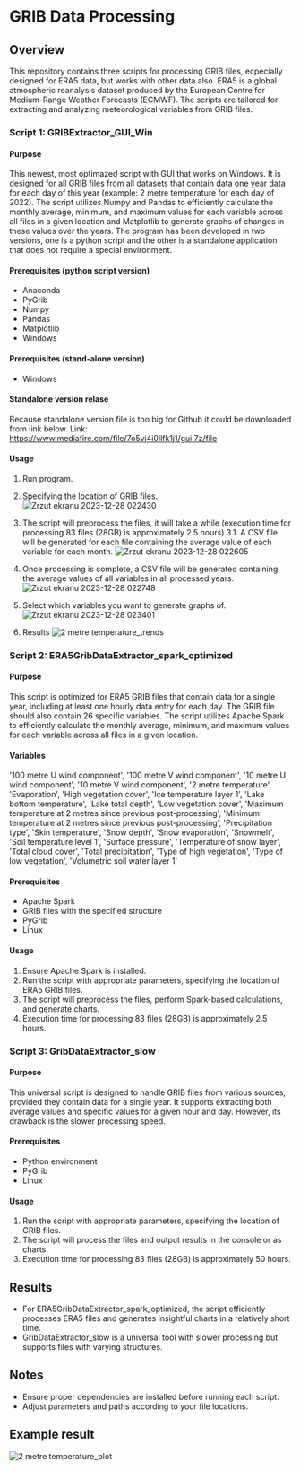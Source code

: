 # GRIB Data Processing

## Overview

This repository contains three scripts for processing GRIB files, ecpecially designed for ERA5 data, but works with other data also. ERA5 is a global atmospheric reanalysis dataset produced by the European Centre for Medium-Range Weather Forecasts (ECMWF). The scripts are tailored for extracting and analyzing meteorological variables from GRIB files.

### Script 1: GRIBExtractor_GUI_Win

#### Purpose

This newest, most optimazed script with GUI that works on Windows. It is designed for all GRIB files from all datasets that contain data one year data for each day of this year (example: 2 metre temperature for each day of 2022). The script utilizes Numpy and Pandas to efficiently calculate the monthly average, minimum, and maximum values for each variable across all files in a given location and Matplotlib to generate graphs of changes in these values over the years. The program has been developed in two versions, one is a python script and the other is a standalone application that does not require a special environment.

#### Prerequisites (python script version)

- Anaconda
- PyGrib
- Numpy
- Pandas
- Matplotlib
- Windows

#### Prerequisites (stand-alone version)

- Windows


#### Standalone version relase

Because standalone version file is too big for Github it could be downloaded from link below.
Link: https://www.mediafire.com/file/7o5vj4i0llfk1j1/gui.7z/file

#### Usage

1. Run program.
2. Specifying the location of GRIB files.
![Zrzut ekranu 2023-12-28 022430](https://github.com/mateuszsury/BigData_GribDataExtractor/assets/66475105/181a70d6-1da8-4c0e-a609-10fd512d471c)

3. The script will preprocess the files, it will take a while (execution time for processing 83 files (28GB) is approximately 2.5 hours)
  3.1. A CSV file will be generated for each file containing the average value of each variable for each month.
![Zrzut ekranu 2023-12-28 022605](https://github.com/mateuszsury/BigData_GribDataExtractor/assets/66475105/93910d27-ce85-461b-82a1-620371447711)

4. Once processing is complete, a CSV file will be generated containing the average values of all variables in all processed years.
![Zrzut ekranu 2023-12-28 022748](https://github.com/mateuszsury/BigData_GribDataExtractor/assets/66475105/1d6b6183-b0df-405b-aed8-6f190c2604ac)

5. Select which variables you want to generate graphs of.
![Zrzut ekranu 2023-12-28 023401](https://github.com/mateuszsury/BigData_GribDataExtractor/assets/66475105/09b8180e-8427-4b53-b292-22e5b0be610f)

6. Results
![2 metre temperature_trends](https://github.com/mateuszsury/BigData_GribDataExtractor/assets/66475105/7927d869-67a3-45f2-89fc-ae5a4c005891)



### Script 2: ERA5GribDataExtractor_spark_optimized

#### Purpose

This script is optimized for ERA5 GRIB files that contain data for a single year, including at least one hourly data entry for each day. The GRIB file should also contain 26 specific variables. The script utilizes Apache Spark to efficiently calculate the monthly average, minimum, and maximum values for each variable across all files in a given location.

#### Variables

'100 metre U wind component', '100 metre V wind component', '10 metre U wind component', '10 metre V wind component', '2 metre temperature', 'Evaporation', 'High vegetation cover', 'Ice temperature layer 1', 'Lake bottom temperature', 'Lake total depth', 'Low vegetation cover', 'Maximum temperature at 2 metres since previous post-processing', 'Minimum temperature at 2 metres since previous post-processing', 'Precipitation type', 'Skin temperature', 'Snow depth', 'Snow evaporation', 'Snowmelt', 'Soil temperature level 1', 'Surface pressure', 'Temperature of snow layer', 'Total cloud cover', 'Total precipitation', 'Type of high vegetation', 'Type of low vegetation', 'Volumetric soil water layer 1'

#### Prerequisites

- Apache Spark
- GRIB files with the specified structure
- PyGrib
- Linux

#### Usage

1. Ensure Apache Spark is installed.
2. Run the script with appropriate parameters, specifying the location of ERA5 GRIB files.
3. The script will preprocess the files, perform Spark-based calculations, and generate charts.
4. Execution time for processing 83 files (28GB) is approximately 2.5 hours.

### Script 3: GribDataExtractor_slow

#### Purpose

This universal script is designed to handle GRIB files from various sources, provided they contain data for a single year. It supports extracting both average values and specific values for a given hour and day. However, its drawback is the slower processing speed.

#### Prerequisites

- Python environment
- PyGrib
- Linux

#### Usage

1. Run the script with appropriate parameters, specifying the location of GRIB files.
2. The script will process the files and output results in the console or as charts.
3. Execution time for processing 83 files (28GB) is approximately 50 hours.

## Results

- For ERA5GribDataExtractor_spark_optimized, the script efficiently processes ERA5 files and generates insightful charts in a relatively short time.
- GribDataExtractor_slow is a universal tool with slower processing but supports files with varying structures.

## Notes

- Ensure proper dependencies are installed before running each script.
- Adjust parameters and paths according to your file locations.

## Example result
![2 metre temperature_plot](https://github.com/mateuszsury/BigData_GribDataExtractor/assets/66475105/cd14c966-7c5b-48df-aaad-9bb083b9b9e7)

